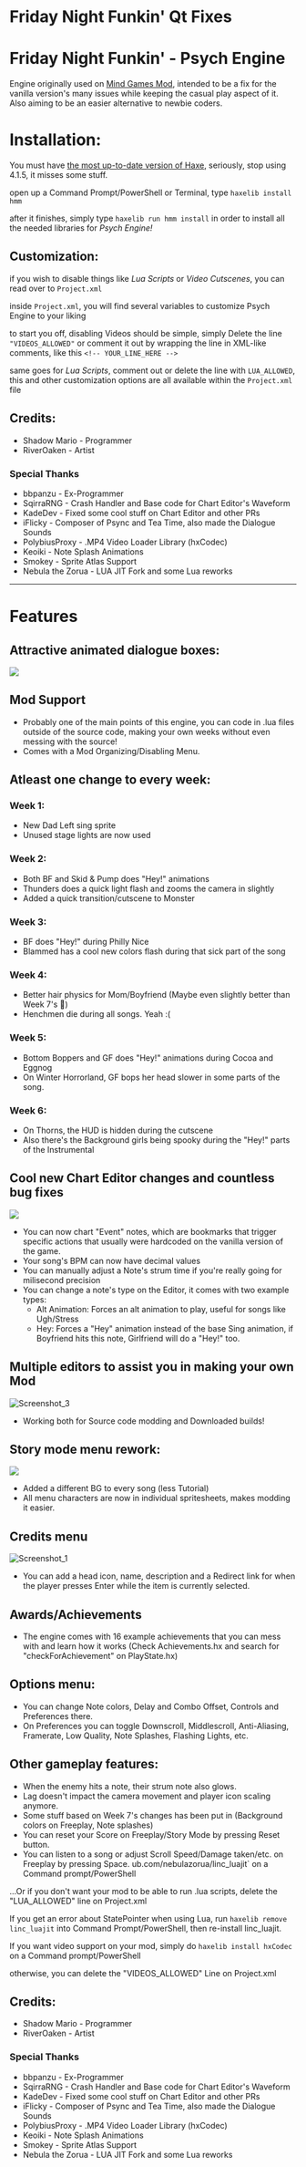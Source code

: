 # Friday Night Funkin' Qt Fixes

# Friday Night Funkin' - Psych Engine

Engine originally used on [Mind Games Mod](https://gamebanana.com/mods/301107), intended to be a fix for the vanilla version's many issues while keeping the casual play aspect of it. Also aiming to be an easier alternative to newbie coders.

# Installation:

You must have [the most up-to-date version of Haxe](https://haxe.org/download/), seriously, stop using 4.1.5, it misses some stuff.

open up a Command Prompt/PowerShell or Terminal, type `haxelib install hmm`

after it finishes, simply type `haxelib run hmm install` in order to install all the needed libraries for _Psych Engine!_

## Customization:

if you wish to disable things like _Lua Scripts_ or _Video Cutscenes_, you can read over to `Project.xml`

inside `Project.xml`, you will find several variables to customize Psych Engine to your liking

to start you off, disabling Videos should be simple, simply Delete the line `"VIDEOS_ALLOWED"` or comment it out by wrapping the line in XML-like comments, like this `<!-- YOUR_LINE_HERE -->`

same goes for _Lua Scripts_, comment out or delete the line with `LUA_ALLOWED`, this and other customization options are all available within the `Project.xml` file

## Credits:

- Shadow Mario - Programmer
- RiverOaken - Artist

### Special Thanks

- bbpanzu - Ex-Programmer
- SqirraRNG - Crash Handler and Base code for Chart Editor's Waveform
- KadeDev - Fixed some cool stuff on Chart Editor and other PRs
- iFlicky - Composer of Psync and Tea Time, also made the Dialogue Sounds
- PolybiusProxy - .MP4 Video Loader Library (hxCodec)
- Keoiki - Note Splash Animations
- Smokey - Sprite Atlas Support
- Nebula the Zorua - LUA JIT Fork and some Lua reworks

---

# Features

## Attractive animated dialogue boxes:

![](https://user-images.githubusercontent.com/44785097/127706669-71cd5cdb-5c2a-4ecc-871b-98a276ae8070.gif)

## Mod Support

- Probably one of the main points of this engine, you can code in .lua files outside of the source code, making your own weeks without even messing with the source!
- Comes with a Mod Organizing/Disabling Menu.

## Atleast one change to every week:

### Week 1:

- New Dad Left sing sprite
- Unused stage lights are now used

### Week 2:

- Both BF and Skid & Pump does "Hey!" animations
- Thunders does a quick light flash and zooms the camera in slightly
- Added a quick transition/cutscene to Monster

### Week 3:

- BF does "Hey!" during Philly Nice
- Blammed has a cool new colors flash during that sick part of the song

### Week 4:

- Better hair physics for Mom/Boyfriend (Maybe even slightly better than Week 7's :eyes:)
- Henchmen die during all songs. Yeah :(

### Week 5:

- Bottom Boppers and GF does "Hey!" animations during Cocoa and Eggnog
- On Winter Horrorland, GF bops her head slower in some parts of the song.

### Week 6:

- On Thorns, the HUD is hidden during the cutscene
- Also there's the Background girls being spooky during the "Hey!" parts of the Instrumental

## Cool new Chart Editor changes and countless bug fixes

![](https://github.com/ShadowMario/FNF-PsychEngine/blob/main/docs/img/chart.png?raw=true)

- You can now chart "Event" notes, which are bookmarks that trigger specific actions that usually were hardcoded on the vanilla version of the game.
- Your song's BPM can now have decimal values
- You can manually adjust a Note's strum time if you're really going for milisecond precision
- You can change a note's type on the Editor, it comes with two example types:
  - Alt Animation: Forces an alt animation to play, useful for songs like Ugh/Stress
  - Hey: Forces a "Hey" animation instead of the base Sing animation, if Boyfriend hits this note, Girlfriend will do a "Hey!" too.

## Multiple editors to assist you in making your own Mod

![Screenshot_3](https://user-images.githubusercontent.com/44785097/144629914-1fe55999-2f18-4cc1-bc70-afe616d74ae5.png)

- Working both for Source code modding and Downloaded builds!

## Story mode menu rework:

![](https://i.imgur.com/UB2EKpV.png)

- Added a different BG to every song (less Tutorial)
- All menu characters are now in individual spritesheets, makes modding it easier.

## Credits menu

![Screenshot_1](https://user-images.githubusercontent.com/44785097/144632635-f263fb22-b879-4d6b-96d6-865e9562b907.png)

- You can add a head icon, name, description and a Redirect link for when the player presses Enter while the item is currently selected.

## Awards/Achievements

- The engine comes with 16 example achievements that you can mess with and learn how it works (Check Achievements.hx and search for "checkForAchievement" on PlayState.hx)

## Options menu:

- You can change Note colors, Delay and Combo Offset, Controls and Preferences there.
- On Preferences you can toggle Downscroll, Middlescroll, Anti-Aliasing, Framerate, Low Quality, Note Splashes, Flashing Lights, etc.

## Other gameplay features:

- When the enemy hits a note, their strum note also glows.
- Lag doesn't impact the camera movement and player icon scaling anymore.
- Some stuff based on Week 7's changes has been put in (Background colors on Freeplay, Note splashes)
- You can reset your Score on Freeplay/Story Mode by pressing Reset button.
- You can listen to a song or adjust Scroll Speed/Damage taken/etc. on Freeplay by pressing Space.
  ub.com/nebulazorua/linc_luajit` on a Command prompt/PowerShell

...Or if you don't want your mod to be able to run .lua scripts, delete the "LUA_ALLOWED" line on Project.xml

If you get an error about StatePointer when using Lua, run `haxelib remove linc_luajit` into Command Prompt/PowerShell, then re-install linc_luajit.

If you want video support on your mod, simply do `haxelib install hxCodec` on a Command prompt/PowerShell

otherwise, you can delete the "VIDEOS_ALLOWED" Line on Project.xml

## Credits:

- Shadow Mario - Programmer
- RiverOaken - Artist

### Special Thanks

- bbpanzu - Ex-Programmer
- SqirraRNG - Crash Handler and Base code for Chart Editor's Waveform
- KadeDev - Fixed some cool stuff on Chart Editor and other PRs
- iFlicky - Composer of Psync and Tea Time, also made the Dialogue Sounds
- PolybiusProxy - .MP4 Video Loader Library (hxCodec)
- Keoiki - Note Splash Animations
- Smokey - Sprite Atlas Support
- Nebula the Zorua - LUA JIT Fork and some Lua reworks
